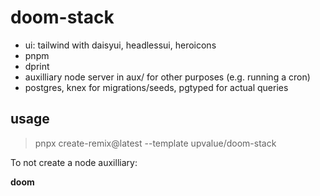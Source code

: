 # doom-stack

- ui: tailwind with daisyui, headlessui, heroicons
- pnpm
- dprint
- auxilliary node server in aux/ for other purposes (e.g. running a cron)
- postgres, knex for migrations/seeds, pgtyped for actual queries

## usage

> pnpx create-remix@latest --template upvalue/doom-stack

To not create a node auxilliary:

**doom**
